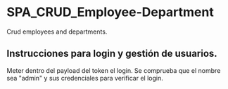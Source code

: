 # SPA_CRUD_Employee-Department
Crud employees and departments.


## Instrucciones para login y gestión de usuarios.

Meter dentro del payload del token el login. Se comprueba que el nombre sea "admin" y sus credenciales para verificar el login.